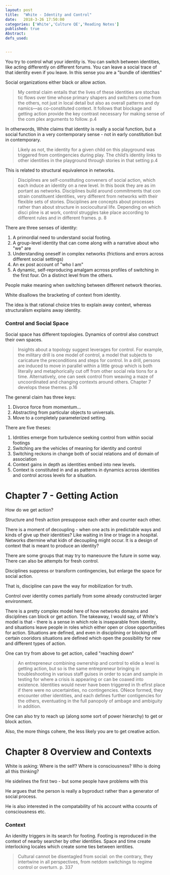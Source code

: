 ```yaml
---
layout: post
title:  "White - Identity and Control"
date:   2018-3-26 17:50:00
categories: ['White','Culture QE','Reading Notes']
published: true
Abstract:
defs_used:


---
```


You try to control what your identity is. You can switch between identities, like acting differently on different forums. You can leave a social trace of that identity even if you leave. In this sense you are a "bundle of identities"

  Social organizations either black or allow action.
  >My central claim entails that the lives of these identities are stochas
tic flows over time whose primary shapers and switchers come from
the others, not just in local detail but also as overall patterns and dy
namics—as co-constituted context. It follows that blockage and getting
action provide the key contrast necessary for making sense of the com
plex arguments to follow. p.4

In otherwords, White claims that identity is really a social function, but a social function in a very contemporary sense - not in early constitution but in contemporary.

>Likely as not, the identity for a given child on this playground was
triggered from contingencies during play. The child’s identity links to
other identities in the playground through stories in that setting p.4

This is related to structural equivalence in networks.

>Disciplines are self-constituting conveners of social action, which
each induce an identity on a new level. In this book they are as im
portant as networks. Disciplines build around commitments that con
strain constituent identities, very different from networks with their
flexible sets of stories. Disciplines are concepts about processes rather
than about structure in sociocultural life. Depending on which disci
pline is at work, control struggles take place according to different
rules and in different frames. p. 8

There are three senses of identity:
1. A primordial need to understand social footing.
2. A group-level identity that can come along with a narrative about who "we" are
3. Understanding oneself in complex networks (frictions and errors across different social settings)
4. An ex post account of "who I am"
5. A dynamic, self-reproducing amalgam acrross profiles of switching in the first four.  On a distinct level from the others.

People make meaning when switching between different network theories.

White disallows the bracketing of context from identity.

The idea is that rational choice tries to explain away context, whereas structuralism explains away identity.

### Control and Social Space

Social space has different topologies. Dynamics of control also construct their own spaces.

>Insights about a topology suggest leverages for
control. For example, the military drill is one model of control, a model
that subjects to caricature the preconditions and steps for control. In a
drill, persons are induced to move in parallel within a little group
which is both literally and metaphorically cut off from other social rela
tions for a time. Alternatively, one can seek control from weaving a
maze of uncoordinated and changing contexts around others. Chapter
7 develops these themes. p.16

The general claim has three keys:
1. Divorce force from momentum...
2. Abstracting from particular objects to universals.
3. Move to a completely parameterized setting.

There are five theses:
1. Idntities emerge from turbulence seeking control from within social footings
2. Switching are the vehicles of meaning for identity and control
3. Switching reckons in change both of social relations and of domain of association
4. Context gains in depth as identities embed into new levels.
5. Context is constituted in and as patterns in dynamics across identities and control across levels for a situation.

# Chapter 7 - Getting Action

How do we get action?

Structure and fresh action presuppose each other and counter each other.

There is a moment of decoupling - when one acts in predictable ways and kinds of give up their identities? Like waiting in line or triage in a hospital. Networks dtermine what kidn of decoupling might occur. It is a design of context that is meant to produce an identity?


There are some groups that may try to maneouvre the future in some way. There can also be attempts for fresh control.

Disciplines suppress or transform contingencies, but enlarge the space for social action.

That is, discipline can pave the way for mobilization for truth.

Control over identity comes partially from some already constructed larger environment.

There is a pretty complex model here of how networks domains and disciplines can block or get action. The takeaway, I would say, of White's model is that - there is a sense in which role is inseparable from identity, and situations leave people in roles which either open or close opportunities for action. Situations are defined, and even in disciplining or blocking off certain cooridors situations are defined which open the possibility for new and different types of action.

One can try from above to get action, called "reaching down"

> An entrepreneur combining ownership and control to elide a level is getting action, but so is the same entrepreneur bringing in troubleshooting in various staff guises in order to scan and sample in testing for where a crisis is appearing or can be coaxed into existence. Identities would never have been triggered in th efirst place if there were no uncertainties, no contingencies. ONece formed, they encounter other identities, and each defines further contigencies for the others, eventuating in the full panopoly of ambage and ambiguity in addition.

One can also try to reach up (along some sort of power hierarchy) to get or block action.


Also, the more things cohere, the less likely you are to get creative action.

# Chapter 8 Overview and Contexts

White is asking: Where is the self? Where is consciousness? Who is doing all this thinking?

He sidelines the first two - but some people have problems with this

He argues that the person is really a byproduct rather than a generator of social process.

He is also interested in the compatability of his account witha ccounts of consciousness etc.

### Context

An idenitty triggers in its search for footing. Footing is reproduced in the context of nearby searcher by other identities. Space and time create interlocking locales which create some ties between ientities.

>Cultural cannot be disentagled from social: on the contrary, they intertwine in all perspectives, from netdom switchings to regime control or overturn. p. 337

